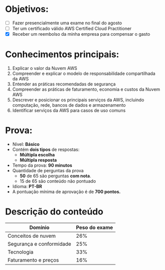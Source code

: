 # Objetivos:
- [ ] Fazer presencialmente uma exame no final do agosto
- [ ] Ter um certificado válido AWS Certified Cloud Practitioner
- [x] Receber um reembolso da minha empresa para compensar o gasto

# Conhecimentos principais:
1. Explicar o valor da Nuvem AWS
2. Compreender e explicar o modelo de responsabilidade compartilhada da AWS
3. Entender as práticas recomendadas de segurança
4. Compreender as práticas de faturamento, economia e custos da Nuvem AWS
5. Descrever e posicionar os principais serviços da AWS, incluindo computação, rede, bancos de dados e armazenamento
6. Identificar serviços da AWS para casos de uso comuns
# Prova:
- Nível: **Básico**
- Contém **dois tipos** de respostas:
    - **Múltipla escolha**
    - **Múltipla resposta**
- Tempo da prova: **90 minutos**
- Quantidade de perguntas da prova
    - **50** de 65 são perguntas **com nota**.
    - 15 de 65 são conteúdo não pontuado
- Idioma: **PT-BR**
- A pontuação mínima de aprovação é de **700 pontos.**

# Descrição do conteúdo
|Domínio|Peso do exame|
|---|---|
|Conceitos de nuvem|26%|
|Segurança e conformidade|25%|
|Tecnologia|33%|
|Faturamento e preços|16%| 
